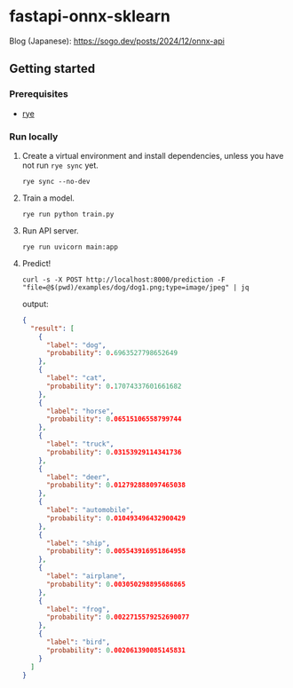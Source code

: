 # fastapi-onnx-sklearn

Blog (Japanese): https://sogo.dev/posts/2024/12/onnx-api

## Getting started

### Prerequisites

* [rye](https://rye.astral.sh/)

### Run locally

1. Create a virtual environment and install dependencies, unless you have not run `rye sync` yet.
   ```
   rye sync --no-dev
   ```
1. Train a model.
   ```
   rye run python train.py
   ```
1. Run API server.
   ```
   rye run uvicorn main:app
   ```
1. Predict!
   ```
   curl -s -X POST http://localhost:8000/prediction -F "file=@$(pwd)/examples/dog/dog1.png;type=image/jpeg" | jq
   ```
   output:
   ```json
   {
     "result": [
       {
         "label": "dog",
         "probability": 0.6963527798652649
       },
       {
         "label": "cat",
         "probability": 0.17074337601661682
       },
       {
         "label": "horse",
         "probability": 0.06515106558799744
       },
       {
         "label": "truck",
         "probability": 0.03153929114341736
       },
       {
         "label": "deer",
         "probability": 0.012792888097465038
       },
       {
         "label": "automobile",
         "probability": 0.010493496432900429
       },
       {
         "label": "ship",
         "probability": 0.005543916951864958
       },
       {
         "label": "airplane",
         "probability": 0.003050298895686865
       },
       {
         "label": "frog",
         "probability": 0.0022715579252690077
       },
       {
         "label": "bird",
         "probability": 0.002061390085145831
       }
     ]
   }
   ```
